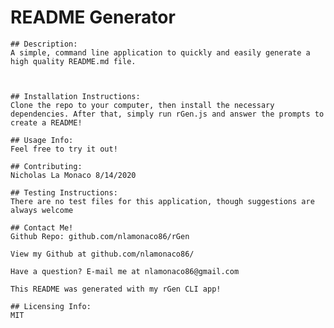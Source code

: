# README Generator

    ## Description:
    A simple, command line application to quickly and easily generate a high quality README.md file. 



    ## Installation Instructions:
    Clone the repo to your computer, then install the necessary dependencies. After that, simply run rGen.js and answer the prompts to create a README!

    ## Usage Info:
    Feel free to try it out!

    ## Contributing:
    Nicholas La Monaco 8/14/2020

    ## Testing Instructions:
    There are no test files for this application, though suggestions are always welcome

    ## Contact Me!
    Github Repo: github.com/nlamonaco86/rGen

    View my Github at github.com/nlamonaco86/

    Have a question? E-mail me at nlamonaco86@gmail.com

    This README was generated with my rGen CLI app!
    
    ## Licensing Info:
    MIT